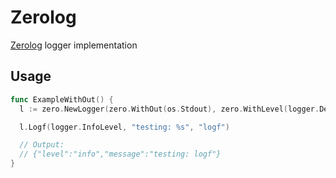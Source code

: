 # Zerolog

[Zerolog](https://github.com/rs/zerolog) logger implementation

## Usage

```go
func ExampleWithOut() {
  l := zero.NewLogger(zero.WithOut(os.Stdout), zero.WithLevel(logger.DebugLevel))

  l.Logf(logger.InfoLevel, "testing: %s", "logf")

  // Output:
  // {"level":"info","message":"testing: logf"}
}
```
